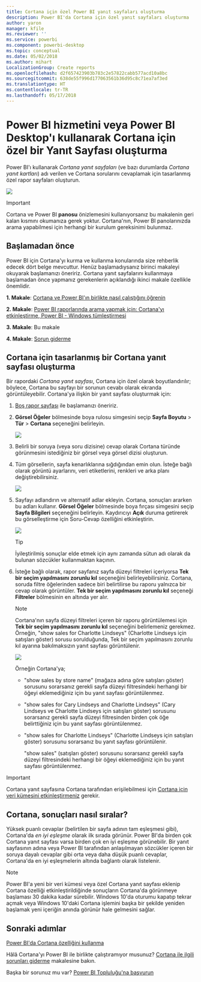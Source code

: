 ```yaml
---
title: Cortana için özel Power BI yanıt sayfaları oluşturma
description: Power BI'da Cortana için özel yanıt sayfaları oluşturma
author: yaron
manager: kfile
ms.reviewer: ''
ms.service: powerbi
ms.component: powerbi-desktop
ms.topic: conceptual
ms.date: 05/02/2018
ms.author: mihart
LocalizationGroup: Create reports
ms.openlocfilehash: d2f657423903b783c2e57822cabb577acd10a8bc
ms.sourcegitcommit: 638de55f996d177063561b36d95c8c71ea7af3ed
ms.translationtype: HT
ms.contentlocale: tr-TR
ms.lasthandoff: 05/17/2018
---
```

# <a name="use-power-bi-service-or-power-bi-desktop-to-create-a-custom-answer-page-for-cortana"></a>Power BI hizmetini veya Power BI Desktop'ı kullanarak Cortana için özel bir Yanıt Sayfası oluşturma
Power BI'ı kullanarak *Cortana yanıt sayfaları* (ve bazı durumlarda *Cortana yanıt kartları*) adı verilen ve Cortana sorularını cevaplamak için tasarlanmış özel rapor sayfaları oluşturun.

![](media/service-cortana-answer-cards/power-bi-cortana.png)

> [!IMPORTANT]
> Cortana ve Power BI **panosu** önizlemesini kullanıyorsanız bu makalenin geri kalan kısmını okumanıza gerek yoktur. Cortana'nın, Power BI panolarınızda arama yapabilmesi için herhangi bir kurulum gereksinimi bulunmaz.
> 
> 

## <a name="before-you-begin"></a>Başlamadan önce
Power BI için Cortana'yı kurma ve kullanma konularında size rehberlik edecek dört belge mevcuttur. Henüz başlamadıysanız birinci makaleyi okuyarak başlamanızı öneririz. Cortana yanıt sayfalarını kullanmaya başlamadan önce yapmanız gerekenlerin açıklandığı ikinci makale özellikle önemlidir.

**1. Makale**: [Cortana ve Power BI'ın birlikte nasıl çalıştığını öğrenin](service-cortana-intro.md)

**2. Makale**: [Power BI raporlarında arama yapmak için: Cortana'yı etkinleştirme, Power BI - Windows tümleştirmesi](service-cortana-enable.md)

**3. Makale**: Bu makale

**4. Makale**: [Sorun giderme](service-cortana-troubleshoot.md)

## <a name="create-a-cortana-answer-page-designed-specifically-for-cortana"></a>Cortana için tasarlanmış bir Cortana yanıt sayfası oluşturma
Bir rapordaki *Cortana yanıt sayfası*, Cortana için özel olarak boyutlandırılır; böylece, Cortana bu sayfayı bir sorunun cevabı olarak ekranda görüntüleyebilir. Cortana'ya ilişkin bir yanıt sayfası oluşturmak için:

1. [Boş rapor sayfası](power-bi-report-add-page.md) ile başlamanızı öneririz.
2. **Görsel Öğeler** bölmesinde boya rulosu simgesini seçip **Sayfa Boyutu** > **Tür** > **Cortana** seçeneğini belirleyin.
   
    ![](media/service-cortana-answer-cards/pbi-cortana-page-size-new.png)
3. Belirli bir soruya (veya soru dizisine) cevap olarak Cortana türünde görünmesini istediğiniz bir görsel veya görsel dizisi oluşturun.
4. Tüm görsellerin, sayfa kenarlıklarına sığdığından emin olun. İsteğe bağlı olarak görüntü ayarlarını, veri etiketlerini, renkleri ve arka planı değiştirebilirsiniz.  
   
    ![](media/service-cortana-answer-cards/pbi_cortana_modify-new.png)
5. Sayfayı adlandırın ve alternatif adlar ekleyin. Cortana, sonuçları ararken bu adları kullanır. **Görsel Öğeler** bölmesinde boya fırçası simgesini seçip **Sayfa Bilgileri** seçeneğini belirleyin. Kaydırıcıyı **Açık** duruma getirerek bu görselleştirme için Soru-Cevap özelliğini etkinleştirin.
   
    ![](media/service-cortana-answer-cards/pbi_cortana_names-newer.png)
   
   > [!TIP]
   > İyileştirilmiş sonuçlar elde etmek için aynı zamanda sütun adı olarak da bulunan sözcükler kullanmaktan kaçının.
   > 
   > 
6. İsteğe bağlı olarak, rapor sayfanız sayfa düzeyi filtreleri içeriyorsa **Tek bir seçim yapılmasını zorunlu kıl** seçeneğini belirleyebilirsiniz. Cortana, soruda filtre öğelerinden sadece biri belirtilirse bu raporu yalnızca bir cevap olarak görüntüler. **Tek bir seçim yapılmasını zorunlu kıl** seçeneği **Filtreler** bölmesinin en altında yer alır.
   
   > [!NOTE]
   > Cortana'nın sayfa düzeyi filtreleri içeren bir raporu görüntülemesi için **Tek bir seçim yapılmasını zorunlu kıl** seçeneğini belirlemeniz gerekmez. Örneğin, "show sales for Charlotte Lindseys" (Charlotte Lindseys için satışları göster) sorusu sorulduğunda, Tek bir seçim yapılmasını zorunlu kıl ayarına bakılmaksızın yanıt sayfası görüntülenir.
   > 
   > 
   
     ![](media/service-cortana-answer-cards/pbi-cortana-single-selection-new.png)
   
      Örneğin Cortana'ya;
   
   * "show sales by store name" (mağaza adına göre satışları göster) sorusunu sorarsanız gerekli sayfa düzeyi filtresindeki herhangi bir öğeyi eklemediğiniz için bu yanıt sayfası görüntülenmez.
   * "show sales for Cary Lindseys and Charlotte Lindseys" (Cary Lindseys ve Charlotte Lindseys için satışları göster) sorusunu sorarsanız gerekli sayfa düzeyi filtresinden birden çok öğe belirttiğiniz için bu yanıt sayfası görüntülenmez.
   * "show sales for Charlotte Lindseys" (Charlotte Lindseys için satışları göster) sorusunu sorarsanız bu yanıt sayfası görüntülenir.
     
     "show sales" (satışları göster) sorusunu sorarsanız gerekli sayfa düzeyi filtresindeki herhangi bir öğeyi eklemediğiniz için bu yanıt sayfası görüntülenmez.

> [!IMPORTANT]
> Cortana yanıt sayfasına Cortana tarafından erişilebilmesi için [Cortana için veri kümesini etkinleştirmeniz](service-cortana-enable.md) gerekir.
> 
> 

## <a name="how-does-cortana-order-the-results"></a>Cortana, sonuçları nasıl sıralar?
Yüksek puanlı cevaplar (belirtilen bir sayfa adının tam eşleşmesi gibi), Cortana'da *en iyi eşleşme* olarak ilk sırada görünür. Power BI'da birden çok Cortana yanıt sayfası varsa birden çok en iyi eşleşme görünebilir. Bir yanıt sayfasının adına veya Power BI tarafından anlaşılmayan sözcükler içeren bir soruya dayalı cevaplar gibi orta veya daha düşük puanlı cevaplar, Cortana'da en iyi eşleşmelerin altında bağlantı olarak listelenir.

> [!NOTE]
> Power BI'a yeni bir veri kümesi veya özel Cortana yanıt sayfası eklenip Cortana özelliği etkinleştirildiğinde sonuçların Cortana'da görünmeye başlaması 30 dakika kadar sürebilir. Windows 10'da oturumu kapatıp tekrar açmak veya Windows 10'daki Cortana işlemini başka bir şekilde yeniden başlamak yeni içeriğin anında görünür hale gelmesini sağlar.
> 
> 

## <a name="next-steps"></a>Sonraki adımlar
[Power BI'da Cortana özelliğini kullanma](service-cortana-intro.md)

Hâlâ Cortana'yı Power BI ile birlikte çalıştıramıyor musunuz?  [Cortana ile ilgili sorunları giderme](service-cortana-troubleshoot.md) makalesine bakın.

Başka bir sorunuz mu var? [Power BI Topluluğu'na başvurun](http://community.powerbi.com/)


